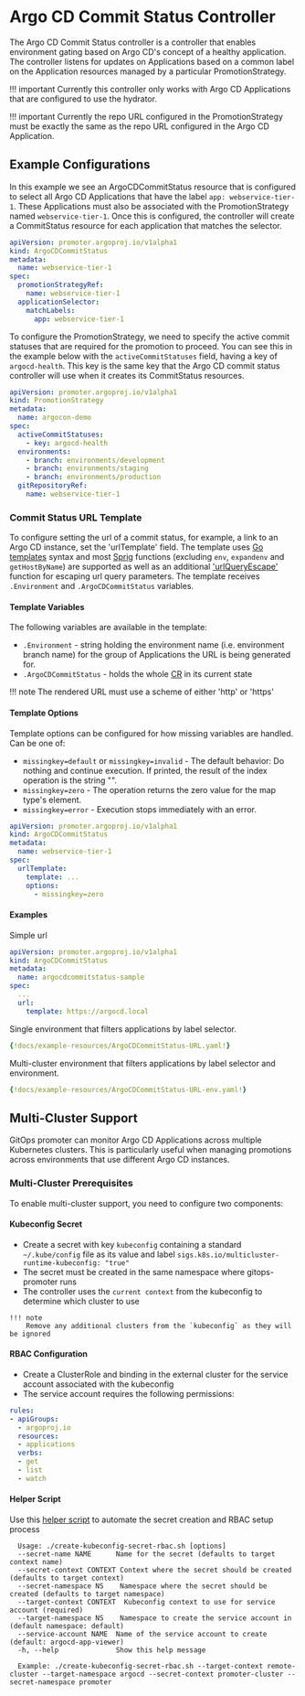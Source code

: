 # Argo CD Commit Status Controller

The Argo CD Commit Status controller is a controller that enables environment gating 
based on Argo CD's concept of a healthy application. The controller listens for updates on 
Applications based on a common label on the Application resources managed by a particular 
PromotionStrategy.

!!! important
    Currently this controller only works with Argo CD Applications that are configured to use the hydrator.

!!! important
    Currently the repo URL configured in the PromotionStrategy must be exactly the same as the repo URL configured in the Argo CD Application.


## Example Configurations

In this example we see an ArgoCDCommitStatus resource that is configured to select all Argo CD Applications
that have the label `app: webservice-tier-1`. These Applications must also be associated with the PromotionStrategy
named `webservice-tier-1`. Once this is configured, the controller will create a CommitStatus resource for each application
that matches the selector.

```yaml
apiVersion: promoter.argoproj.io/v1alpha1
kind: ArgoCDCommitStatus
metadata:
  name: webservice-tier-1
spec:
  promotionStrategyRef:
    name: webservice-tier-1
  applicationSelector:
    matchLabels:
      app: webservice-tier-1
```

To configure the PromotionStrategy, we need to specify the active commit statuses that are required for the promotion to proceed.
You can see this in the example below with the `activeCommitStatuses` field, having a key of `argocd-health`. This key is the
same key that the Argo CD commit status controller will use when it creates its CommitStatus resources.


```yaml
apiVersion: promoter.argoproj.io/v1alpha1
kind: PromotionStrategy
metadata:
  name: argocon-demo
spec:
  activeCommitStatuses:
    - key: argocd-health
  environments:
    - branch: environments/development
    - branch: environments/staging
    - branch: environments/production
  gitRepositoryRef:
    name: webservice-tier-1
```

### Commit Status URL Template
To configure setting the url of a commit status, for example, a link to an Argo CD instance, set the 'urlTemplate' field. The template uses [Go templates](https://pkg.go.dev/text/template) syntax and most [Sprig](https://masterminds.github.io/sprig/) functions (excluding `env`, `expandenv` and `getHostByName`) are supported as well as an additional ['urlQueryEscape'](https://pkg.go.dev/net/url#QueryEscape) function for escaping url query parameters. The template receives `.Environment` and `.ArgoCDCommitStatus` variables. 

#### Template Variables
The following variables are available in the template:

- `.Environment` - string holding the environment name (i.e. environment branch name) for the group of Applications the URL is being generated for.
- `.ArgoCDCommitStatus` - holds the whole [CR](../../crd-specs#argocdcommitstatus) in its current state

!!! note 
    The rendered URL must use a scheme of either 'http' or 'https'

#### Template Options 
Template options can be configured for how missing variables are handled. 
Can be one of:

- `missingkey=default` or `missingkey=invalid` - The default behavior: Do nothing and continue execution. If printed, the result of the index operation is the string "<no value>".
- `missingkey=zero` - The operation returns the zero value for the map type's element.
- `missingkey=error` - Execution stops immediately with an error.

```yaml
apiVersion: promoter.argoproj.io/v1alpha1
kind: ArgoCDCommitStatus
metadata:
  name: webservice-tier-1
spec:
  urlTemplate: 
    template: ...
    options:
      - missingkey=zero
```

#### Examples

Simple url 
```yaml
apiVersion: promoter.argoproj.io/v1alpha1
kind: ArgoCDCommitStatus
metadata:
  name: argocdcommitstatus-sample
spec:
  ...
  url:
    template: https://argocd.local
```

Single environment that filters applications by label selector. 
```yaml
{!docs/example-resources/ArgoCDCommitStatus-URL.yaml!}
```

Multi-cluster environment that filters applications by label selector and environment. 
```yaml
{!docs/example-resources/ArgoCDCommitStatus-URL-env.yaml!}
```

## Multi-Cluster Support

GitOps promoter can monitor Argo CD Applications across multiple Kubernetes clusters. This is particularly useful when managing promotions across environments that use different Argo CD instances.

### Multi-Cluster Prerequisites

To enable multi-cluster support, you need to configure two components:

#### Kubeconfig Secret
   - Create a secret with key `kubeconfig` containing a standard `~/.kube/config` file as its value and label `sigs.k8s.io/multicluster-runtime-kubeconfig: "true"`
   - The secret must be created in the same namespace where gitops-promoter runs
   - The controller uses the `current context` from the kubeconfig to determine which cluster to use
     
    !!! note
        Remove any additional clusters from the `kubeconfig` as they will be ignored

#### RBAC Configuration
   - Create a ClusterRole and binding in the external cluster for the service account associated with the kubeconfig
   - The service account requires the following permissions:

   ```yaml
   rules:
   - apiGroups:
     - argoproj.io
     resources:
     - applications
     verbs:
     - get
     - list
     - watch
   ```

#### Helper Script
  Use this [helper script](https://github.com/FourFifthsCode/gitops-promoter/blob/multi-cluster-support/hack/create-kubeconfig-secret-rbac.sh) to automate the secret creation and RBAC setup process
  ```
    Usage: ./create-kubeconfig-secret-rbac.sh [options]
    --secret-name NAME      Name for the secret (defaults to target context name)
    --secret-context CONTEXT Context where the secret should be created (defaults to target context)
    --secret-namespace NS    Namespace where the secret should be created (defaults to target namespace)
    --target-context CONTEXT  Kubeconfig context to use for service account (required)
    --target-namespace NS    Namespace to create the service account in (default namespace: default)
    --service-account NAME  Name of the service account to create (default: argocd-app-viewer)
    -h, --help              Show this help message

    Example: ./create-kubeconfig-secret-rbac.sh --target-context remote-cluster --target-namespace argocd --secret-context promoter-cluster --secret-namespace promoter
  ```